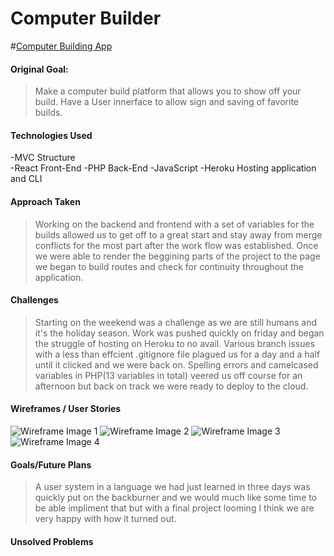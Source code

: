 # Computer Builder

<!-- link to hosted app -->
#[Computer Building App]()

#### Original Goal:
> Make a computer build platform that allows you to show off your build. Have a User innerface to allow sign and saving of favorite builds.
#### Technologies Used
-MVC Structure  
-React Front-End
-PHP Back-End
-JavaScript
-Heroku Hosting application and CLI  

#### Approach Taken
>Working on the backend and frontend with a set of variables for the builds allowed us to get off to a great start and stay away from merge conflicts for the most part after the work flow was established. Once we were able to render the beggining parts of the project to the page we began to build routes and check for continuity throughout the application. 

#### Challenges
>Starting on the weekend was a challenge as we are still humans and it's the holiday season. Work was pushed quickly on friday and began the struggle of hosting on Heroku to no avail. Various branch issues with a less than effcient .gitignore file plagued us for a day and a half until it clicked and we were back on. Spelling errors and camelcased variables in PHP(13 variables in total) veered us off course for an afternoon but back on track we were ready to deploy to the cloud.

#### Wireframes /  User Stories
![Wireframe Image 1]( https://res.cloudinary.com/dcgapn1j0/image/upload/v1576557648/first_render_fw8yki.png "First Local Rendering")
![Wireframe Image 2]( https://res.cloudinary.com/dcgapn1j0/image/upload/v1576557657/basic_css_onknhb.png "Basic CSS Styling Applied To age")
![Wireframe Image 3]( https://res.cloudinary.com/dcgapn1j0/image/upload/v1576557640/first_form_render_mcnmez.png  "First Form Render")
![Wireframe Image 4]( https://res.cloudinary.com/dcgapn1j0/image/upload/v1576557630/seeded_data_wvipdk.png "Seeded Data from DB and On Page Submission")



#### Goals/Future Plans
> A user system in a language we had just learned in three days was quickly put on the backburner and we would much like some time to be able impliment that but with a final project looming I think we are very happy with how it turned out.


#### Unsolved Problems
>
